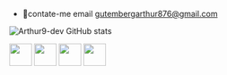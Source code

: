 
- 💬contate-me email gutembergarthur876@gmail.com
 
 ![Arthur9-dev GitHub stats](https://github-readme-stats.vercel.app/api?username=Arthur9-dev&icons=true&theme=transparent)
 
 <p>
  <img src="https://cdn.jsdelivr.net/gh/devicons/devicon@latest/icons/html5/html5-original-wordmark.svg" width="40" style="display: inline-block; vertical-align: middle;" />
  <img src="https://cdn.jsdelivr.net/gh/devicons/devicon@latest/icons/css3/css3-original-wordmark.svg" width="40" style="display: inline-block; vertical-align: middle;" />
  <img src="https://cdn.jsdelivr.net/gh/devicons/devicon@latest/icons/java/java-original-wordmark.svg" width="40" style="display: inline-block; vertical-align: middle;" />
  <img src="https://cdn.jsdelivr.net/gh/devicons/devicon@latest/icons/javascript/javascript-original.svg" width="40" style="display: inline-block; vertical-align: middle;" />
</p>
